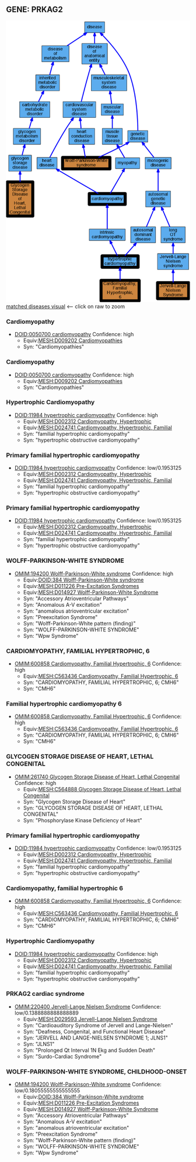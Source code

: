 
## GENE: PRKAG2

![image](PRKAG2.png)
[matched diseases visual](PRKAG2.png)  <-- click on raw to zoom


### Cardiomyopathy
 * [DOID:0050700 cardiomyopathy](http://beta.monarchinitiative.org/disease/DOID:0050700) Confidence: high
    * Equiv:[MESH:D009202 Cardiomyopathies](http://beta.monarchinitiative.org/disease/MESH:D009202)
    * Syn: "Cardiomyopathies"

### Cardiomyopathy
 * [DOID:0050700 cardiomyopathy](http://beta.monarchinitiative.org/disease/DOID:0050700) Confidence: high
    * Equiv:[MESH:D009202 Cardiomyopathies](http://beta.monarchinitiative.org/disease/MESH:D009202)
    * Syn: "Cardiomyopathies"

### Hypertrophic Cardiomyopathy
 * [DOID:11984 hypertrophic cardiomyopathy](http://beta.monarchinitiative.org/disease/DOID:11984) Confidence: high
    * Equiv:[MESH:D002312 Cardiomyopathy, Hypertrophic](http://beta.monarchinitiative.org/disease/MESH:D002312)
    * Equiv:[MESH:D024741 Cardiomyopathy, Hypertrophic, Familial](http://beta.monarchinitiative.org/disease/MESH:D024741)
    * Syn: "familial hypertrophic cardiomyopathy"
    * Syn: "hypertrophic obstructive cardiomyopathy"

### Primary familial hypertrophic cardiomyopathy
 * [DOID:11984 hypertrophic cardiomyopathy](http://beta.monarchinitiative.org/disease/DOID:11984) Confidence: low/0.1953125
    * Equiv:[MESH:D002312 Cardiomyopathy, Hypertrophic](http://beta.monarchinitiative.org/disease/MESH:D002312)
    * Equiv:[MESH:D024741 Cardiomyopathy, Hypertrophic, Familial](http://beta.monarchinitiative.org/disease/MESH:D024741)
    * Syn: "familial hypertrophic cardiomyopathy"
    * Syn: "hypertrophic obstructive cardiomyopathy"

### Primary familial hypertrophic cardiomyopathy
 * [DOID:11984 hypertrophic cardiomyopathy](http://beta.monarchinitiative.org/disease/DOID:11984) Confidence: low/0.1953125
    * Equiv:[MESH:D002312 Cardiomyopathy, Hypertrophic](http://beta.monarchinitiative.org/disease/MESH:D002312)
    * Equiv:[MESH:D024741 Cardiomyopathy, Hypertrophic, Familial](http://beta.monarchinitiative.org/disease/MESH:D024741)
    * Syn: "familial hypertrophic cardiomyopathy"
    * Syn: "hypertrophic obstructive cardiomyopathy"

### WOLFF-PARKINSON-WHITE SYNDROME
 * [OMIM:194200 Wolff-Parkinson-White syndrome](http://beta.monarchinitiative.org/disease/OMIM:194200) Confidence: high
    * Equiv:[DOID:384 Wolff-Parkinson-White syndrome](http://beta.monarchinitiative.org/disease/DOID:384)
    * Equiv:[MESH:D011226 Pre-Excitation Syndromes](http://beta.monarchinitiative.org/disease/MESH:D011226)
    * Equiv:[MESH:D014927 Wolff-Parkinson-White Syndrome](http://beta.monarchinitiative.org/disease/MESH:D014927)
    * Syn: "Accessory Atrioventricular Pathways"
    * Syn: "Anomalous A-V excitation"
    * Syn: "anomalous atrioventricular excitation"
    * Syn: "Preexcitation Syndrome"
    * Syn: "Wolff-Parkinson-White pattern (finding)"
    * Syn: "WOLFF-PARKINSON-WHITE SYNDROME"
    * Syn: "Wpw Syndrome"

### CARDIOMYOPATHY, FAMILIAL HYPERTROPHIC, 6
 * [OMIM:600858 Cardiomyopathy, Familial Hypertrophic, 6](http://beta.monarchinitiative.org/disease/OMIM:600858) Confidence: high
    * Equiv:[MESH:C563436 Cardiomyopathy, Familial Hypertrophic, 6](http://beta.monarchinitiative.org/disease/MESH:C563436)
    * Syn: "CARDIOMYOPATHY, FAMILIAL HYPERTROPHIC, 6; CMH6"
    * Syn: "CMH6"

### Familial hypertrophic cardiomyopathy 6
 * [OMIM:600858 Cardiomyopathy, Familial Hypertrophic, 6](http://beta.monarchinitiative.org/disease/OMIM:600858) Confidence: high
    * Equiv:[MESH:C563436 Cardiomyopathy, Familial Hypertrophic, 6](http://beta.monarchinitiative.org/disease/MESH:C563436)
    * Syn: "CARDIOMYOPATHY, FAMILIAL HYPERTROPHIC, 6; CMH6"
    * Syn: "CMH6"

### GLYCOGEN STORAGE DISEASE OF HEART, LETHAL CONGENITAL
 * [OMIM:261740 Glycogen Storage Disease of Heart, Lethal Congenital](http://beta.monarchinitiative.org/disease/OMIM:261740) Confidence: high
    * Equiv:[MESH:C564888 Glycogen Storage Disease of Heart, Lethal Congenital](http://beta.monarchinitiative.org/disease/MESH:C564888)
    * Syn: "Glycogen Storage Disease of Heart"
    * Syn: "GLYCOGEN STORAGE DISEASE OF HEART, LETHAL CONGENITAL"
    * Syn: "Phosphorylase Kinase Deficiency of Heart"

### Primary familial hypertrophic cardiomyopathy
 * [DOID:11984 hypertrophic cardiomyopathy](http://beta.monarchinitiative.org/disease/DOID:11984) Confidence: low/0.1953125
    * Equiv:[MESH:D002312 Cardiomyopathy, Hypertrophic](http://beta.monarchinitiative.org/disease/MESH:D002312)
    * Equiv:[MESH:D024741 Cardiomyopathy, Hypertrophic, Familial](http://beta.monarchinitiative.org/disease/MESH:D024741)
    * Syn: "familial hypertrophic cardiomyopathy"
    * Syn: "hypertrophic obstructive cardiomyopathy"

### Cardiomyopathy, familial hypertrophic 6
 * [OMIM:600858 Cardiomyopathy, Familial Hypertrophic, 6](http://beta.monarchinitiative.org/disease/OMIM:600858) Confidence: high
    * Equiv:[MESH:C563436 Cardiomyopathy, Familial Hypertrophic, 6](http://beta.monarchinitiative.org/disease/MESH:C563436)
    * Syn: "CARDIOMYOPATHY, FAMILIAL HYPERTROPHIC, 6; CMH6"
    * Syn: "CMH6"

### Hypertrophic Cardiomyopathy
 * [DOID:11984 hypertrophic cardiomyopathy](http://beta.monarchinitiative.org/disease/DOID:11984) Confidence: high
    * Equiv:[MESH:D002312 Cardiomyopathy, Hypertrophic](http://beta.monarchinitiative.org/disease/MESH:D002312)
    * Equiv:[MESH:D024741 Cardiomyopathy, Hypertrophic, Familial](http://beta.monarchinitiative.org/disease/MESH:D024741)
    * Syn: "familial hypertrophic cardiomyopathy"
    * Syn: "hypertrophic obstructive cardiomyopathy"

### PRKAG2 cardiac syndrome
 * [OMIM:220400 Jervell-Lange Nielsen Syndrome](http://beta.monarchinitiative.org/disease/OMIM:220400) Confidence: low/0.1388888888888889
    * Equiv:[MESH:D029593 Jervell-Lange Nielsen Syndrome](http://beta.monarchinitiative.org/disease/MESH:D029593)
    * Syn: "Cardioauditory Syndrome of Jervell and Lange-Nielsen"
    * Syn: "Deafness, Congenital, and Functional Heart Disease"
    * Syn: "JERVELL AND LANGE-NIELSEN SYNDROME 1; JLNS1"
    * Syn: "JLNS1"
    * Syn: "Prolonged Qt Interval 1N Ekg and Sudden Death"
    * Syn: "Surdo-Cardiac Syndrome"

### WOLFF-PARKINSON-WHITE SYNDROME, CHILDHOOD-ONSET
 * [OMIM:194200 Wolff-Parkinson-White syndrome](http://beta.monarchinitiative.org/disease/OMIM:194200) Confidence: low/0.18055555555555555
    * Equiv:[DOID:384 Wolff-Parkinson-White syndrome](http://beta.monarchinitiative.org/disease/DOID:384)
    * Equiv:[MESH:D011226 Pre-Excitation Syndromes](http://beta.monarchinitiative.org/disease/MESH:D011226)
    * Equiv:[MESH:D014927 Wolff-Parkinson-White Syndrome](http://beta.monarchinitiative.org/disease/MESH:D014927)
    * Syn: "Accessory Atrioventricular Pathways"
    * Syn: "Anomalous A-V excitation"
    * Syn: "anomalous atrioventricular excitation"
    * Syn: "Preexcitation Syndrome"
    * Syn: "Wolff-Parkinson-White pattern (finding)"
    * Syn: "WOLFF-PARKINSON-WHITE SYNDROME"
    * Syn: "Wpw Syndrome"
